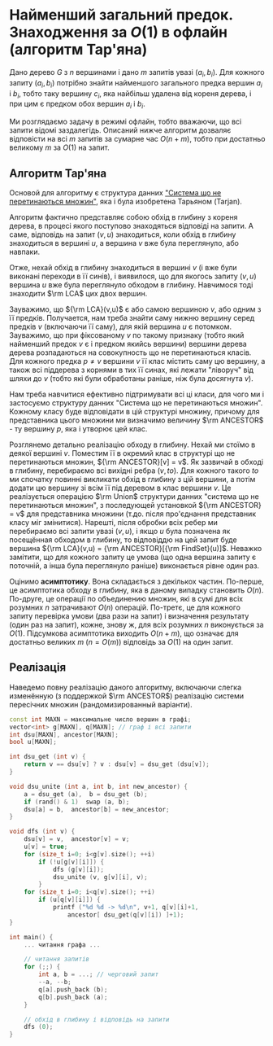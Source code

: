 # Найменший загальний предок. Знаходження за $O(1)$ в офлайн (алгоритм Тар'яна)

Дано дерево $G$ з $n$ вершинами і дано $m$ запитів увазі $(a_i, b_i)$. Для кожного запиту $(a_i, b_i)$ потрібно знайти найменшого загального предка вершин $a_i$ і $b_i$, тобто таку вершину $c_i$, яка найбільш удалена від кореня дерева, і при цим є предком обох вершин $a_i$ і $b_i$.

Ми розглядаємо задачу в режимі офлайн, тобто вважаючи, що всі запити відомі заздалегідь. Описаний нижче алгоритм дозваляє відповісти на всі $m$ запитів за сумарне час $O(n+m)$, тобто при достатньо великому $m$ за $O(1)$ на запит.

## Алгоритм Тар'яна

Основой для алгоритму є структура данних ["Система що не перетинаються множин"](dsu), яка і була изобретена Тарьяном (Tarjan).

Алгоритм фактично представляє собою обхід в глибину з кореня дерева, в процесі якого поступово знаходяться відповіді на запити. А саме, відповідь на запит $(v,u)$ знаходиться, коли обхід в глибину знаходиться в вершині $u$, а вершина $v$ вже була переглянуло, або навпаки.

Отже, нехай обхід в глибину знаходиться в вершині $v$ (і вже були виконані переходи в її синів), і виявилося, що для якогось запиту $(v,u)$ вершина $u$ вже була переглянуло обходом в глибину. Навчимося тоді знаходити $\rm LCA$ цих двох вершин.

Зауважимо, що ${\rm LCA}(v,u)$ є або самою вершиною $v$, або одним з її предків. Получается, нам треба знайти саму нижню вершину серед предків $v$ (включаючи її саму), для якій вершина $u$ є потомком. Зауважимо, що при фіксованому $v$ по такому признаку (тобто який найменший предок $v$ є і предком якийсь вершини) вершини дерева дерева розпадаються на совокупность що не перетинаються класів. Для кожного предка $p \not= v$ вершини $v$ її клас містить саму цю вершину, а також всі піддерева з корнями в тих її синах, які лежати "ліворуч" від шляхи до $v$ (тобто які були обработаны раніше, ніж була досягнута $v$).

Нам треба навчитися ефективно підтримувати всі ці класи, для чого ми і застосуємо структуру данних "Система що не перетинаються множин". Кожному класу буде відповідати в цій структурі множину, причому для представника цього множини ми визначимо величину $\rm ANCESTOR$ - ту вершину $p$, яка і утворює цей клас.

Розглянемо детально реалізацію обходу в глибину. Нехай ми стоїмо в деякої вершині $v$. Поместим її в окремий клас в структурі що не перетинаються множин, ${\rm ANCESTOR}[v] = v$. Як зазвичай в обході в глибину, перебираємо всі вихідні ребра $(v, to)$. Для кожного такого $to$ ми спочатку повинні викликати обхід в глибину з цій вершини, а потім додати цю вершину зі всім її під деревом в клас вершини $v$. Це реалізується операцією $\rm Union$ структури данних "система що не перетинаються множин", з последующей установкой ${\rm ANCESTOR} = v$ для представника множини (т.до. після про'єднання представник класу міг змінитися). Нарешті, після обробки всіх ребер ми перебираємо всі запити увазі $(v,u)$, і якщо $u$ була позначена як посещённая обходом в глибину, то відповіддю на цей запит буде вершина ${\rm LCA}(v,u) = {\rm ANCESTOR}[{\rm FindSet}(u)]$. Неважко замітити, що для кожного запиту це умова (що одна вершина запиту є поточній, а інша була переглянуло раніше) виконається рівне один раз.

Оцінимо **асимптотику**. Вона складається з декількох частин. По-перше, це асимптотика обходу в глибину, яка в даному випадку становить $O(n)$. По-друге, це операції по объединению множин, які в сумі для всіх розумних $n$ затрачивают $O(n)$ операцій. По-третє, це для кожного запиту перевірка умови (два рази на запит) і визначення результату (один раз на запит), кожне, знову ж, для всіх розумних $n$ виконується за $O(1)$. Підсумкова асимптотика виходить $O(n+m)$, що означає для достатньо великих $m$ ($n = O(m)$) відповідь за $O(1)$ на один запит.

## Реалізація

Наведемо повну реалізацію даного алгоритму, включаючи слегка изменённую (з поддержкой $\rm ANCESTOR$) реалізацію системи пересічних множин (рандомизированный варіанти).

<!--- TODO: specify code snippet id -->
``` cpp
const int MAXN = максимальне число вершин в графі;
vector<int> g[MAXN], q[MAXN]; // граф і всі запити
int dsu[MAXN], ancestor[MAXN];
bool u[MAXN];

int dsu_get (int v) {
    return v == dsu[v] ? v : dsu[v] = dsu_get (dsu[v]);
}

void dsu_unite (int a, int b, int new_ancestor) {
    a = dsu_get (a),  b = dsu_get (b);
    if (rand() & 1)  swap (a, b);
    dsu[a] = b,  ancestor[b] = new_ancestor;
}

void dfs (int v) {
    dsu[v] = v,  ancestor[v] = v;
    u[v] = true;
    for (size_t i=0; i<g[v].size(); ++i)
        if (!u[g[v][i]]) {
            dfs (g[v][i]);
            dsu_unite (v, g[v][i], v);
        }
    for (size_t i=0; i<q[v].size(); ++i)
        if (u[q[v][i]]) {
            printf ("%d %d -> %d\n", v+1, q[v][i]+1,
                ancestor[ dsu_get(q[v][i]) ]+1);
}

int main() {
    ... читання графа ...

    // читання запитів
    for (;;) {
        int a, b = ...; // черговий запит
        --a, --b;
        q[a].push_back (b);
        q[b].push_back (a);
    }

    // обхід в глибину і відповідь на запити
    dfs (0);
}
```

